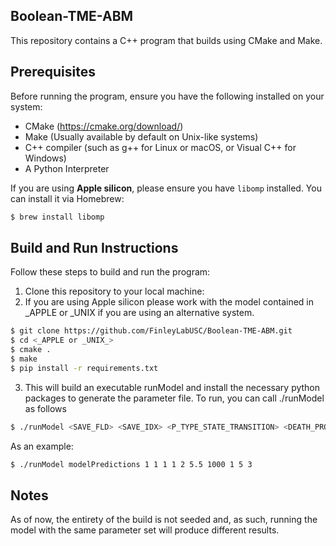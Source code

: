 ## Boolean-TME-ABM

This repository contains a C++ program that builds using CMake and Make.

## Prerequisites

Before running the program, ensure you have the following installed on your system:

- CMake (https://cmake.org/download/)
- Make (Usually available by default on Unix-like systems)
- C++ compiler (such as g++ for Linux or macOS, or Visual C++ for Windows)
- A Python Interpreter 

If you are using **Apple silicon**, please ensure you have `libomp` installed. You can install it via Homebrew:

```bash
$ brew install libomp
```
## Build and Run Instructions

Follow these steps to build and run the program:

1. Clone this repository to your local machine:
2. If you are using Apple silicon please work with the model contained in _APPLE or _UNIX if you are using an alternative system. 


```bash
$ git clone https://github.com/FinleyLabUSC/Boolean-TME-ABM.git
$ cd <_APPLE or _UNIX_>
$ cmake .
$ make 
$ pip install -r requirements.txt 
```
 
3. This will build an executable runModel and install the necessary python packages to generate the parameter file. To run, you can call ./runModel as follows

```bash
$ ./runModel <SAVE_FLD> <SAVE_IDX> <P_TYPE_STATE_TRANSITION> <DEATH_PROBABILITY_FACTOR> <KILL_PROBABILITY_FACTOR> <NUMBER_OF_CLUSTERS> <SIZE_OF_CLUSTERS> <DISTANCE_BETWEEN> <RECRUITMENT_RATE_FACTOR> <MIGRATION_BIAS_FACTOR> <MIGRATION_CELLS>
```
As an example:
```bash
$ ./runModel modelPredictions 1 1 1 1 2 5.5 1000 1 5 3
```

## Notes
As of now, the entirety of the build is not seeded and, as such, running the model with the same parameter set will produce different results. 
